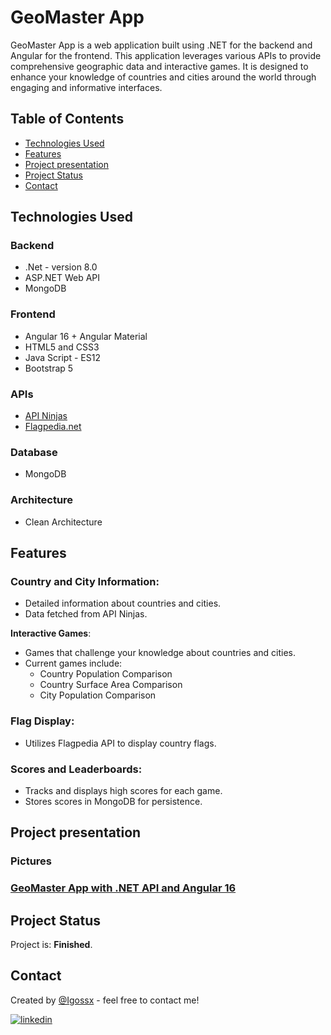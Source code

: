 # GeoMaster App
GeoMaster App is a web application built using .NET for the backend and Angular for the frontend. This application leverages various APIs to provide comprehensive geographic data and interactive games. It is designed to enhance your knowledge of countries and cities around the world through engaging and informative interfaces.

## Table of Contents
* [Technologies Used](#technologies-used)
* [Features](#features)
* [Project presentation](#project-presentation)
* [Project Status](#project-status)
* [Contact](#contact)

## Technologies Used
### Backend
- .Net - version 8.0
- ASP.NET Web API
- MongoDB

### Frontend
- Angular 16 + Angular Material
- HTML5 and CSS3
- Java Script - ES12
- Bootstrap 5

### APIs
- [API Ninjas](https://api-ninjas.com/)
- [Flagpedia.net](https://flagpedia.net/download/api)

### Database
- MongoDB
  
### Architecture 
- Clean Architecture

## Features

### Country and City Information:

- Detailed information about countries and cities.
- Data fetched from API Ninjas.
  
**Interactive Games**:

- Games that challenge your knowledge about countries and cities.
- Current games include:
    - Country Population Comparison
    - Country Surface Area Comparison
    - City Population Comparison

### Flag Display:

- Utilizes Flagpedia API to display country flags.
  
### Scores and Leaderboards:

- Tracks and displays high scores for each game.
- Stores scores in MongoDB for persistence.

## Project presentation

### Pictures

### [GeoMaster App with .NET API and Angular 16](https://www.youtube.com/watch?v=JWXmKoB8IEk)



## Project Status
Project is: **Finished**.

## Contact
Created by [@Igossx](https://www.github.com/igossx) - feel free to contact me!

[![linkedin](https://img.shields.io/badge/linkedin-0A66C2?style=for-the-badge&logo=linkedin&logoColor=white)](https://www.linkedin.com/in/igor-tarasinski) 
